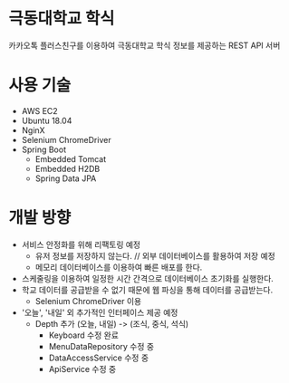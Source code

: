 # 극동대학교 학식
카카오톡 플러스친구를 이용하여 극동대학교 학식 정보를 제공하는 REST API 서버

# 사용 기술
- AWS EC2
- Ubuntu 18.04
- NginX
- Selenium ChromeDriver
- Spring Boot
  - Embedded Tomcat
  - Embedded H2DB
  - Spring Data JPA
    
# 개발 방향
- 서비스 안정화를 위해 리팩토링 예정
  - 유저 정보를 저장하지 않는다. // 외부 데이터베이스를 활용하여 저장 예정
  - 메모리 데이터베이스를 이용하여 빠른 배포를 한다.
- 스케줄링을 이용하여 일정한 시간 간격으로 데이터베이스 초기화를 실행한다.
- 학교 데이터를 공급받을 수 없기 때문에 웹 파싱을 통해 데이터를 공급받는다.
  - Selenium ChromeDriver 이용
- '오늘', '내일' 외 추가적인 인터페이스 제공 예정
  - Depth 추가 (오늘, 내일) -> (조식, 중식, 석식)
    - Keyboard 수정 완료
    - MenuDataRepository 수정 중
    - DataAccessService 수정 중
    - ApiService 수정 중